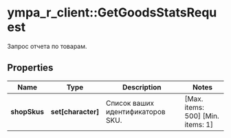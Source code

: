 # ympa_r_client::GetGoodsStatsRequest

Запрос отчета по товарам.

## Properties
Name | Type | Description | Notes
------------ | ------------- | ------------- | -------------
**shopSkus** | **set[character]** | Список ваших идентификаторов SKU.  | [Max. items: 500] [Min. items: 1] 


